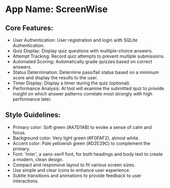 # **App Name**: ScreenWise

## Core Features:

- User Authentication: User registration and login with SQLite Authentication.
- Quiz Display: Display quiz questions with multiple-choice answers.
- Attempt Tracking: Record quiz attempts to prevent multiple submissions.
- Automated Scoring: Automatically grade quizzes based on correct answers.
- Status Determination: Determine pass/fail status based on a minimum score and display the results to the user.
- Timer Display: Display a timer during the quiz (optional).
- Performance Analysis: AI tool will examine the submitted quiz to provide insight on which answer patterns correlate most strongly with high performance later.

## Style Guidelines:

- Primary color: Soft green (#A7D1AB) to evoke a sense of calm and focus.
- Background color: Very light green (#F0FAF2), almost white.
- Accent color: Pale yellowish green (#D2E29C) to complement the primary.
- Font: 'Inter', a sans-serif font, for both headings and body text to create a modern, clean design.
- Compact and responsive layout to fit various screen sizes.
- Use simple and clear icons to enhance user experience.
- Subtle transitions and animations to provide feedback to user interactions.